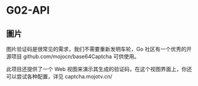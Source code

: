 # G02-API


## 圖片
图片验证码是很常见的需求，我们不需要重新发明车轮，Go 社区有一个优秀的开源项目 github.com/mojocn/base64Captcha 可供使用。

此项目还提供了一个 Web 视图来演示其生成的验证码，在这个视图界面上，你还可以尝试各种配置，详见 captcha.mojotv.cn/ 